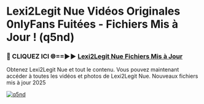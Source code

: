 # Lexi2Legit Nue Vidéos Originales 0nlyFans Fuitées - Fichiers Mis à Jour ! (q5nd)

<h3>🔴 CLIQUEZ ICI 🌐==►► <a href="https://tinyurl.com/2pmr4ezf" rel="nofollow">Lexi2Legit Nue Fichiers Mis à Jour</a></h3>

Obtenez Lexi2Legit Nue et tout le contenu. Vous pouvez maintenant accéder à toutes les vidéos et photos de Lexi2Legit Nue. Nouveaux fichiers mis à jour 2025

[![q5nd](https://i.imgur.com/6SNvagu.gif)](https://tinyurl.com/2pmr4ezf)
